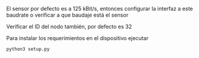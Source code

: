 El sensor por defecto es a 125 kBit/s, entonces configurar la interfaz a este baudrate o verificar a que baudaje está el sensor

Verificar el ID del nodo también, por defecto es 32

Para instalar los requerimientos en el dispositivo ejecutar 

```
python3 setup.py
```


